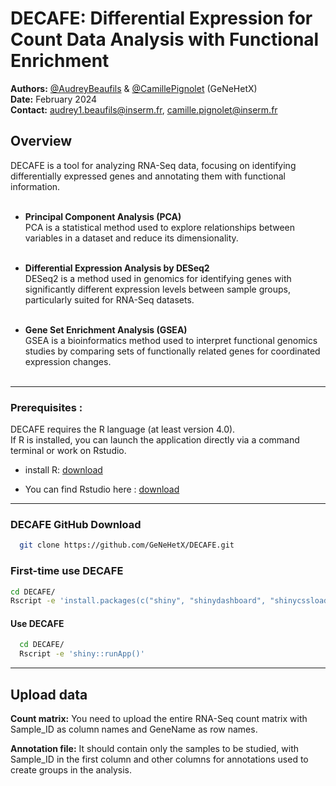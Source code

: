 # DECAFE: Differential Expression for Count Data Analysis with Functional Enrichment

**Authors:** [@AudreyBeaufils](https://github.com/AudreyBeaufils) & [@CamillePignolet](https://github.com/CamillePignolet) (GeNeHetX)  
**Date:** February 2024  
**Contact:** [audrey1.beaufils@inserm.fr](mailto:audrey1.beaufils@inserm.fr), [camille.pignolet@inserm.fr](mailto:camille.pignolet@inserm.fr)  

## Overview
DECAFE is a tool for analyzing RNA-Seq data, focusing on identifying differentially expressed genes and annotating them with functional information.<br><br>

  - **Principal Component Analysis (PCA)**<br>
  PCA is a statistical method used to explore relationships between variables in a dataset and reduce its dimensionality.<br><br>

  - **Differential Expression Analysis by DESeq2**<br>
  DESeq2 is a method used in genomics for identifying genes with significantly different expression levels between sample groups, particularly suited for RNA-Seq datasets.<br><br>

  - **Gene Set Enrichment Analysis (GSEA)**<br>
  GSEA is a bioinformatics method used to interpret functional genomics studies by comparing sets of functionally related genes for coordinated expression changes.<br><br>

___________________________________

### Prerequisites : 
DECAFE requires the R language (at least version 4.0).<br>
If R is installed, you can launch the application directly via a command terminal or work on Rstudio.

- install R: [download](https://cran.r-project.org/)

- You can find Rstudio here : [download](https://posit.co/download/rstudio-desktop/)

___________________________________

### DECAFE GitHub Download 
```bash
  git clone https://github.com/GeNeHetX/DECAFE.git

```
### First-time use DECAFE
```bash
cd DECAFE/
Rscript -e 'install.packages(c("shiny", "shinydashboard", "shinycssloaders", "plotly", "DT")); shiny::runApp()'
```

#### Use DECAFE 
```bash
  cd DECAFE/
  Rscript -e 'shiny::runApp()'
```
___________________________________

## Upload data

**Count matrix:** You need to upload the entire RNA-Seq count matrix with Sample_ID as column names and GeneName as row names.<br>

**Annotation file:** It should contain only the samples to be studied, with Sample_ID in the first column and other columns for annotations used to create groups in the analysis.
